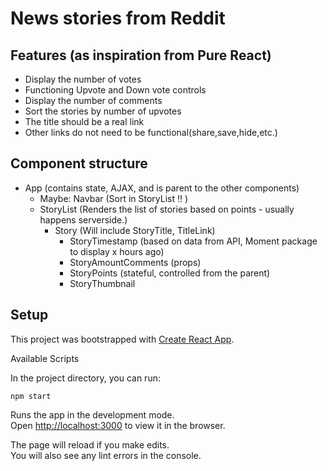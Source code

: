 # News stories from Reddit

## Features (as inspiration from Pure React)
* Display the number of votes
* Functioning Upvote and Down vote controls
* Display the number of comments
* Sort the stories by number of upvotes
* The title should be a real link
* Other links do not need to be functional(share,save,hide,etc.)

## Component structure 

* App (contains state, AJAX, and is parent to the other components)
    * Maybe: Navbar (Sort in StoryList !! )
    * StoryList (Renders the list of stories based on points - usually happens serverside.)
        * Story (Will include StoryTitle, TitleLink)
            * StoryTimestamp (based on data from API, Moment package to display x hours ago)
            * StoryAmountComments (props)
            * StoryPoints (stateful, controlled from the parent)
            * StoryThumbnail 

## Setup

This project was bootstrapped with [Create React App](https://github.com/facebook/create-react-app).

Available Scripts

In the project directory, you can run:

`npm start`

Runs the app in the development mode.<br />
Open [http://localhost:3000](http://localhost:3000) to view it in the browser.

The page will reload if you make edits.<br />
You will also see any lint errors in the console.
